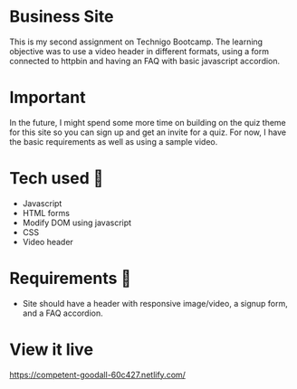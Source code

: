 # Business Site

This is my second assignment on Technigo Bootcamp. The learning objective was to use a video header in different formats, using a form connected to httpbin and having an FAQ with basic javascript accordion. 

# Important 

In the future, I might spend some more time on building on the quiz theme for this site so you can sign up and get an invite for a quiz. For now, I have the basic requirements as well as using a sample video.

# Tech used 🧠

- Javascript 
- HTML forms
- Modify DOM using javascript 
- CSS
- Video header

# Requirements 🧪

- Site should have a header with responsive image/video, a signup form, and a FAQ accordion.

# View it live
https://competent-goodall-60c427.netlify.com/
